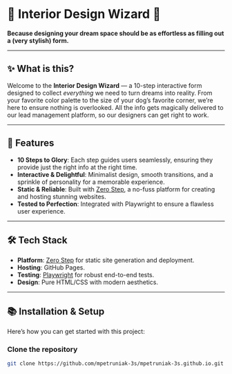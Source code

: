 # 🎨 Interior Design Wizard 🏡  
**Because designing your dream space should be as effortless as filling out a (very stylish) form.**

---

## ✨ What is this?  
Welcome to the **Interior Design Wizard** — a 10-step interactive form designed to collect *everything* we need to turn dreams into reality. From your favorite color palette to the size of your dog’s favorite corner, we’re here to ensure nothing is overlooked. All the info gets magically delivered to our lead management platform, so our designers can get right to work.

---

## 🚀 Features  
- **10 Steps to Glory**: Each step guides users seamlessly, ensuring they provide just the right info at the right time.  
- **Interactive & Delightful**: Minimalist design, smooth transitions, and a sprinkle of personality for a memorable experience.  
- **Static & Reliable**: Built with [Zero Step](https://zerostep.com), a no-fuss platform for creating and hosting stunning websites.  
- **Tested to Perfection**: Integrated with Playwright to ensure a flawless user experience.  

---

## 🛠️ Tech Stack  
- **Platform**: [Zero Step](https://zerostep.com) for static site generation and deployment.  
- **Hosting**: GitHub Pages.  
- **Testing**: [Playwright](https://playwright.dev) for robust end-to-end tests.  
- **Design**: Pure HTML/CSS with modern aesthetics.  

---

## 📚 Installation & Setup  
Here’s how you can get started with this project:

### Clone the repository  
```bash
git clone https://github.com/mpetruniak-3s/mpetruniak-3s.github.io.git
